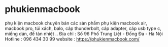 # phukienmacbook
phụ kiện macbook chuyên bán các sản phẩm phụ kiện macbook air, macbook pro, túi xách, balo, cáp thunderbolt, cáp adapter, cáp usb type c, miếng dán, đế tản nhiệt ..
Địa chỉ : Số 96 Phố Trung Liệt - Đống Đa - Hà Nội
Hotline : 096 434 30 99 
website : https://phukienmacbook.com/
